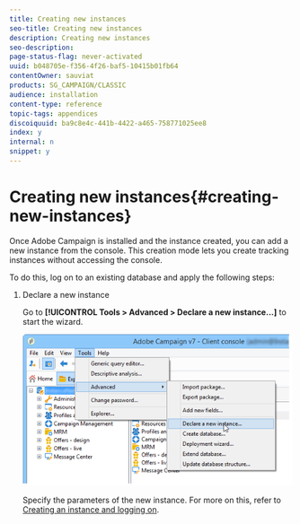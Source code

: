 ```yaml
---
title: Creating new instances
seo-title: Creating new instances
description: Creating new instances
seo-description: 
page-status-flag: never-activated
uuid: b048705e-f356-4f26-baf5-10415b01fb64
contentOwner: sauviat
products: SG_CAMPAIGN/CLASSIC
audience: installation
content-type: reference
topic-tags: appendices
discoiquuid: ba9c8e4c-441b-4422-a465-758771025ee8
index: y
internal: n
snippet: y
---
```


# Creating new instances{#creating-new-instances}

Once Adobe Campaign is installed and the instance created, you can add a new instance from the console. This creation mode lets you create tracking instances without accessing the console.

To do this, log on to an existing database and apply the following steps:

1. Declare a new instance

   Go to **[!UICONTROL Tools > Advanced > Declare a new instance...]** to start the wizard.

   ![](assets/s_ncs_install_declare_instance_menu.png)

   Specify the parameters of the new instance. For more on this, refer to [Creating an instance and logging on](https://helpx.adobe.com/campaign/standard/installation/using/creating-an-instance-and-logging-on.html).

